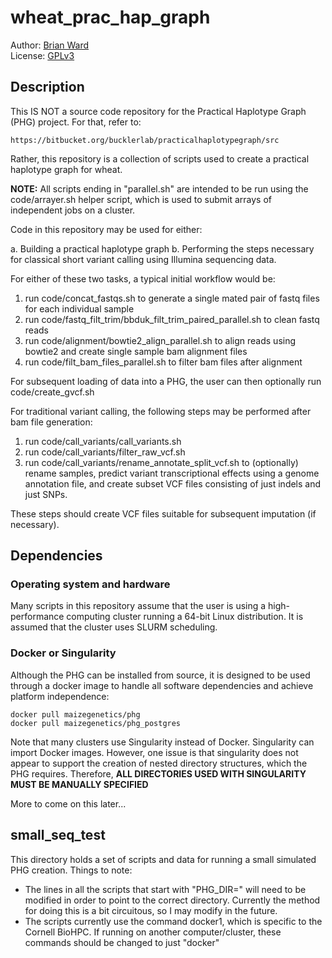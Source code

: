 # wheat_prac_hap_graph

Author: [Brian Ward](https://brianpward.net/)  
License: [GPLv3](https://opensource.org/licenses/GPL-3.0)

## Description

This IS NOT a source code repository for the Practical Haplotype Graph (PHG) 
project. For that, refer to:

    https://bitbucket.org/bucklerlab/practicalhaplotypegraph/src

Rather, this repository is a collection of scripts used to create a practical 
haplotype graph for wheat.

**NOTE:** All scripts ending in "parallel.sh" are intended to be run using the
code/arrayer.sh helper script, which is used to submit arrays of independent jobs
on a cluster. 

Code in this repository may be used for either:

a. Building a practical haplotype graph
b. Performing the steps necessary for classical short variant calling
using Illumina sequencing data.

For either of these two tasks, a typical initial workflow would be:

1. run code/concat_fastqs.sh to generate a single mated pair of fastq files for
each individual sample
2. run code/fastq_filt_trim/bbduk_filt_trim_paired_parallel.sh to clean fastq reads
3. run code/alignment/bowtie2_align_parallel.sh to align reads using bowtie2 and create
single sample bam alignment files
4. run code/filt_bam_files_parallel.sh to filter bam files after alignment

For subsequent loading of data into a PHG, the user can then optionally run
code/create_gvcf.sh

For traditional variant calling, the following steps may be performed after bam file
generation:

1. run code/call_variants/call_variants.sh
2. run code/call_variants/filter_raw_vcf.sh
3. run code/call_variants/rename_annotate_split_vcf.sh to (optionally) rename samples,
predict variant transcriptional effects using a genome annotation file, and create subset 
VCF files consisting of just indels and just SNPs.

These steps should create VCF files suitable for subsequent imputation (if necessary).

## Dependencies

### Operating system and hardware

Many scripts in this repository assume that the user is using a high-performance
computing cluster running a 64-bit Linux distribution. It is assumed that the cluster uses
SLURM scheduling.

### Docker or Singularity

Although the PHG can be installed from source, it is designed to be used through
a docker image to handle all software dependencies and achieve platform
independence: 

```
docker pull maizegenetics/phg
docker pull maizegenetics/phg_postgres
```

Note that many clusters use Singularity instead of Docker. Singularity
can import Docker images. However, one issue is that singularity does not appear to
support the creation of nested directory structures, which the PHG requires. Therefore,
**ALL DIRECTORIES USED WITH SINGULARITY MUST BE MANUALLY SPECIFIED**

More to come on this later...

## small_seq_test

This directory holds a set of scripts and data for running a small simulated PHG
creation. Things to note:

* The lines in all the scripts that start with "PHG_DIR=" will need to be modified
in order to point to the correct directory. Currently the method for doing this is
a bit circuitous, so I may modify in the future.
* The scripts currently use the command docker1, which is specific to the Cornell
BioHPC. If running on another computer/cluster, these commands should be changed to
just "docker"
